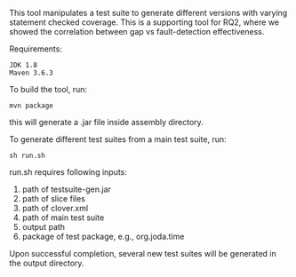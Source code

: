 This tool manipulates a test suite to generate different versions with varying statement checked coverage. This is a supporting tool 
for RQ2, where we showed the correlation between gap vs fault-detection effectiveness.

Requirements:

    JDK 1.8 
    Maven 3.6.3

To build the tool, run:

    mvn package 

this will generate a .jar file inside assembly directory.

To generate different test suites from a main test suite, run:

    sh run.sh

run.sh requires following inputs:

1. path of testsuite-gen.jar
2. path of slice files
3. path of clover.xml
4. path of main test suite
5. output path
6. package of test package, e.g., org.joda.time


Upon successful completion, several new test suites will be generated in the output directory.

